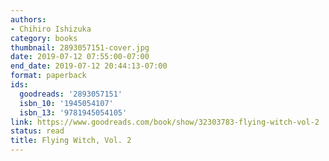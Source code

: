 ```yaml
---
authors:
- Chihiro Ishizuka
category: books
thumbnail: 2893057151-cover.jpg
date: 2019-07-12 07:55:00-07:00
end_date: 2019-07-12 20:44:13-07:00
format: paperback
ids:
  goodreads: '2893057151'
  isbn_10: '1945054107'
  isbn_13: '9781945054105'
link: https://www.goodreads.com/book/show/32303783-flying-witch-vol-2
status: read
title: Flying Witch, Vol. 2
---
```


